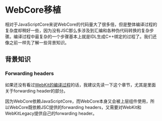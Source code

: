 # WebCore移植

相对于JavaScriptCore来说WebCore的代码量大了很多倍，但是整体编译过程的复杂度却稍好一些，因为没有JSC那么多涉及到汇编和各种伪代码转换的复杂步骤。编译过程中最复杂的一个步骤基本上就是IDL生成C++绑定的过程了。我们还像之前一样先了解一些背景知识。

## 背景知识

### Forwarding headers

如果还没有看过[WebKit的编译过程](Contents/Compilation.md)的话，我建议先读一下这个章节，尤其是里面关于forwarding header的部分。

因为WebCore依赖JavaScriptCore，而WebCore本身又会被上层组件使用，所以WebCore既依赖JSC提供的forwarding headers，又需要对WebKit和WebKitLegacy提供自己的forwarding header。

